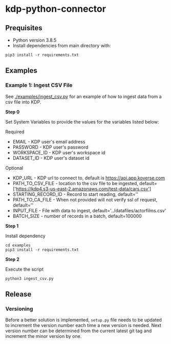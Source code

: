 # kdp-python-connector

## Prequisites
* Python version 3.8.5
* Install dependencies from main directory with:
```
pip3 install -r requirements.txt
```

## Examples

### Example 1: Ingest CSV File


See [./examples/ingest_csv.py](./examples/ingest_csv.py) for an example of how to ingest data from a csv file into KDP.


**Step 0**

Set System Variables to provide the values for the variables listed below:

Required
* EMAIL - KDP user's email address
* PASSWORD - KDP user's password 
* WORKSPACE_ID - KDP user's workspace id
* DATASET_ID - KDP user's dataset id

Optional
* KDP_URL - KDP url to connect to, default is https://api.app.koverse.com
* PATH_TO_CSV_FILE - location to the csv file to be ingested, default=['https://kdp4.s3-us-east-2.amazonaws.com/test-data/cars.csv']
* STARTING_RECORD_ID - Record to start reading, default=''
* PATH_TO_CA_FILE - When not provided will not verify ssl of request, default=''
* INPUT_FILE - File with data to ingest, default='../datafiles/actorfilms.csv'
* BATCH_SIZE - number of records in a batch, default=100000

**Step 1**

Install dependency

```
cd examples
pip3 install -r requirements.txt
```

**Step 2**

Execute the script

```
python3 ingest_csv.py
```

## Release

### Versioning

Before a better solution is implemented, `setup.py` file needs to be updated to increment the version number each time a new version is needed. Next version number can be determined from the current latest git tag and increment the minor version by one.
